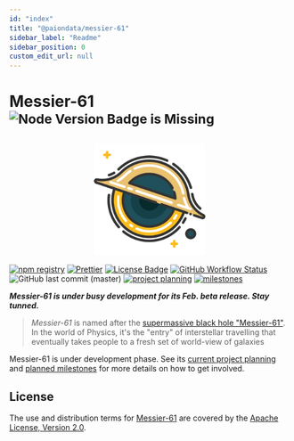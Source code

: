 ```yaml
---
id: "index"
title: "@paiondata/messier-61"
sidebar_label: "Readme"
sidebar_position: 0
custom_edit_url: null
---
```


Messier-61 <sup>![Node Version Badge is Missing][node version badge]</sup>
==========

<div align="center">
<img src="docs/static/img/logo.svg" width="200px" />
</div>

[![npm registry][npm registry]](https://www.npmjs.com/package/@paiondata/messier-61)
[![Prettier][Prettier badge]](https://prettier.io/)
[![License Badge][license badge]](https://www.apache.org/licenses/LICENSE-2.0)
[![GitHub Workflow Status][release status]](https://github.com/paion-data/messier-61/actions/workflows/release.yml)
![GitHub last commit (master)](https://img.shields.io/github/last-commit/paion-data/messier-61/master?logo=github&style=for-the-badge)
[![project planning][project planning]](https://github.com/orgs/paion-data/projects/6)
[![milestones][milestones]](https://github.com/paion-data/Messier-61/milestones?direction=asc&sort=due_date&state=open)

_**Messier-61 is under busy development for its Feb. beta release. Stay tunned.**_

> _Messier-61_ is named after the [supermassive black hole "Messier-61"][Messier-61 Wikipedia]. In the world of Physics,
> it's the "entry" of interstellar travelling that eventually takes people to a fresh set of world-view of galaxies

Messier-61 is under development phase. See its [current project planning](https://github.com/orgs/paion-data/projects/6)
and [planned milestones](https://github.com/paion-data/Messier-61/milestones?direction=asc&sort=due_date&state=open) for
more details on how to get involved.

License
-------

The use and distribution terms for [Messier-61][Messier-61 documentation] are covered by the
[Apache License, Version 2.0][Apache License, Version 2.0].

[Apache License, Version 2.0]: http://www.apache.org/licenses/LICENSE-2.0.html

[license badge]: https://img.shields.io/badge/Apache%202.0-F25910.svg?style=for-the-badge&logo=Apache&logoColor=white

[Messier-61 documentation]: https://paion-data.github.io/Messier-61/
[Messier-61 Wikipedia]: https://en.wikipedia.org/wiki/Messier_61
[milestones]: https://img.shields.io/badge/Milestones-F25910.svg?style=for-the-badge&logo=github&logoColor=white&color=brightgreen

[node version badge]: https://img.shields.io/node/v/@paiondata/messier-61?logo=Node.js&logoColor=white&style=for-the-badge
[npm registry]: https://img.shields.io/npm/v/@paiondata/messier-61?logo=npm&style=for-the-badge

[Prettier badge]: https://img.shields.io/badge/code_style-prettier-ff69b4.svg?style=for-the-badge&logo=Prettier
[project planning]: https://img.shields.io/badge/Project%20Planning-F25910.svg?style=for-the-badge&logo=github&logoColor=white&color=brightgreen

[release status]: https://img.shields.io/github/actions/workflow/status/paion-data/messier-61/release.yml?branch=master&logo=github&style=for-the-badge
